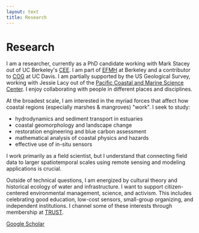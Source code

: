 ```yaml
---
layout: text
title: Research
---
```


# Research

I am a researcher, currently as a PhD candidate working with Mark Stacey out of UC Berkeley's <a href="https://ce.berkeley.edu/">CEE</a>. I am part of <a href="http://efmh.berkeley.edu/efmhgroup/about.html">EFMH</a> at Berkeley and a contributor to <a href="https://largier.sf.ucdavis.edu">COG</a> at UC Davis. I am partially supported by the US Geological Survey, working with Jessie Lacy out of the <a href="https://www.usgs.gov/centers/pcmsc">Pacific Coastal and Marine Science Center</a>. I enjoy collaborating with people in different places and disciplines. 

At the broadest scale, I am interested in the myriad forces that affect how coastal regions (especially marshes & mangroves) "work". I seek to study:

- hydrodynamics and sediment transport in estuaries
- coastal geomorphology and landscape change
- restoration engineering and blue carbon assessment
- mathematical analysis of coastal physics and hazards
- effective use of in-situ sensors 

I work primarily as a field scientist, but I understand that connecting field data to larger spatiotemporal scales using remote sensing and modeling applications is crucial. 

Outside of technical questions, I am energized by cultural theory and historical ecology of water and infrastructure. I want to support citizen-centered environmental management, science, and activism. This includes celebrating good education, low-cost sensors, small-group organizing, and independent institutions. I channel some of these interests through membership at <a href="https://trust.support/">TRUST</a>.

[Google Scholar](https://scholar.google.com/citations?user=1xjkTv0AAAAJ&hl=en&oi=ao)
